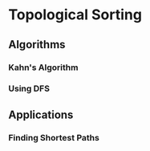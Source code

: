 
# Topological Sorting 

## Algorithms 

### Kahn's Algorithm

### Using DFS 

## Applications

### Finding Shortest Paths
